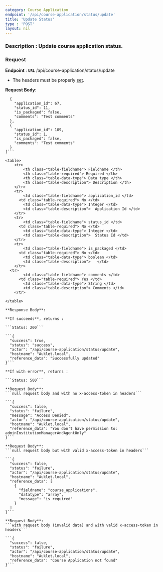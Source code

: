 ```yaml
---
category: Course Application
endpoint: '/api/course-application/status/update'
title: 'Update Status'
type : 'POST'
layout: nil
---
```

### Description : Update course application status.
### Request

**Endpoint** : **`URL`** /api/course-application/status/update

* The headers must be properly [set](#/Info-setting-headers-token).

**Request Body**: 

```[
  {
    "application_id": 67,
    "status_id": 11,
    "is_packaged": false,
    "comments": "Test comments"
  },
  {
    "application_id": 109,
    "status_id": 1,
    "is_packaged": false,
    "comments": "Test comments"
  }
]```

<table>
	<tr>
		<th class="table-fieldname"> Fieldname </th>
		<th class="table-required"> Required </th>    
		<th class="table-data-type"> Data type </th>
		<th class="table-description"> Description </th>
	</tr>
	<tr>
		<td class="table-fieldname"> application_id </td>
      <td class="table-required"> No </td>
		<td class="table-data-type"> Integer </td>
		<td class="table-description">  Application Id </td>
	</tr> 
	<tr>
		<td class="table-fieldname"> status_id </td>
      <td class="table-required"> No </td>
		<td class="table-data-type"> Integer </td>
		<td class="table-description">  Status Id </td>
	</tr> 
	<tr>
		<td class="table-fieldname"> is_packaged </td>
      <td class="table-required"> No </td>
		<td class="table-data-type"> boolean </td>
		<td class="table-description">   </td>
	</tr> 
  <tr>
		<td class="table-fieldname"> comments </td>
      <td class="table-required"> Yes </td>
		<td class="table-data-type"> String </td>
		<td class="table-description"> Comments </td>
	</tr> 

</table>

**Response Body**: 

**If succeeds**, returns : 

```Status: 200```

```{
  "success": true,
  "status": "success",
  "actor": "/api/course-application/status/update",
  "hostname": "Auklet.local",
  "reference_data": "Successfully updated"
}```

**If with error**, returns : 

```Status: 500```

**Request Body**: 
```null request body and with no x-access-token in headers```

```{
  "success": false,
  "status": "failure",
  "message": "Access Denied",
  "actor": "/api/course-application/status/update",
  "hostname": "Auklet.local",
  "reference_data": "You don't have permission to: adminInstitutionManagerAndAgentOnly"
}```

**Request Body**: 
```null request body but with valid x-access-token in headers```

```{
  "success": false,
  "status": "failure",
  "actor": "/api/course-application/status/update",
  "hostname": "Auklet.local",
  "reference_data": [
    {
      "fieldname": "course_applications",
      "datatype": "array",
      "message": "is required"
    }
  ]
}```

**Request Body**: 
```with request body (invalid data) and with valid x-access-token in headers```

```{
  "success": false,
  "status": "failure",
  "actor": "/api/course-application/status/update",
  "hostname": "Auklet.local",
  "reference_data": "Course Application not found"
}```